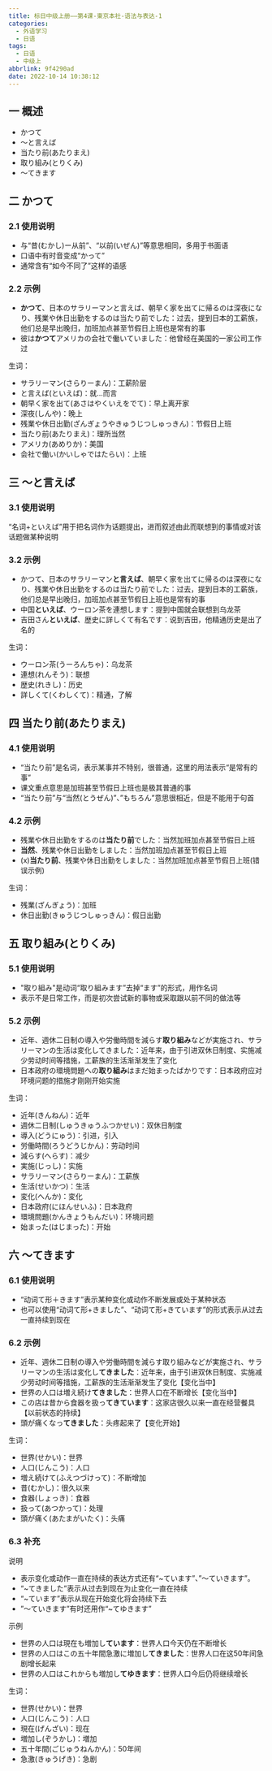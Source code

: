 ```yaml
---
title: 标日中级上册——第4课-東京本社-语法与表达-1
categories:
  - 外语学习
  - 日语
tags:
  - 日语
  - 中级上
abbrlink: 9f4290ad
date: 2022-10-14 10:38:12
---
```

## 一 概述

* かつて
* ～と言えば
* 当たり前(あたりまえ)
* 取り組み(とりくみ)
* ～てきます

<!--more-->

## 二 かつて

### 2.1 使用说明

* 与“昔(むかし)ー从前”、“以前(いぜん)”等意思相同，多用于书面语
* 口语中有时音变成“かって”
* 通常含有“如今不同了”这样的语感

### 2.2 示例

* **かつて**、日本のサラリーマンと言えば、朝早く家を出てに帰るのは深夜になり、残業や休日出勤をするのは当たり前でした：过去，提到日本的工薪族，他们总是早出晚归，加班加点甚至节假日上班也是常有的事
* 彼は**かつて**アメリカの会社で働いていました：他曾经在美国的一家公司工作过

生词：

* サラリーマン(さらりーまん)：工薪阶层
* と言えば(といえば)：就...而言
* 朝早く家を出て(あさはやくいえをでて)：早上离开家
* 深夜(しんや)：晚上
* 残業や休日出勤(ざんぎょうやきゅうじつしゅっきん)：节假日上班
* 当たり前(あたりまえ)：理所当然
* アメリカ(あめりか)：美国
* 会社で働い(かいしゃではたらい)：上班

## 三 ～と言えば

### 3.1 使用说明

“名词+といえば”用于把名词作为话题提出，进而叙述由此而联想到的事情或对该话题做某种说明

### 3.2 示例

* かつて、日本のサラリーマン**と言えば**、朝早く家を出てに帰るのは深夜になり、残業や休日出勤をするのは当たり前でした：过去，提到日本的工薪族，他们总是早出晚归，加班加点甚至节假日上班也是常有的事
* 中国**といえば**、ウーロン茶を連想します：提到中国就会联想到乌龙茶
* 吉田さん**といえば**、歴史に詳しくて有名です：说到吉田，他精通历史是出了名的

生词：

* ウーロン茶(うーろんちゃ)：乌龙茶
* 連想(れんそう)：联想
* 歴史(れきし)：历史
* 詳しくて(くわしくて)：精通，了解

## 四  当たり前(あたりまえ)

### 4.1 使用说明

* “当たり前”是名词，表示某事并不特别，很普通，这里的用法表示“是常有的事”
* 课文重点意思是加班甚至节假日上班也是极其普通的事
* “当たり前”与“当然(とうぜん)”、”もちろん”意思很相近，但是不能用于句首

### 4.2 示例

* 残業や休日出勤をするのは**当たり前**でした：当然加班加点甚至节假日上班
* **当然**、残業や休日出勤をしました：当然加班加点甚至节假日上班
* (x)**当たり前**、残業や休日出勤をしました：当然加班加点甚至节假日上班(错误示例)

生词：

* 残業(ざんぎょう)：加班
* 休日出勤(きゅうじつしゅっきん)：假日出勤

## 五 取り組み(とりくみ)

### 5.1 使用说明

* "取り組み"是动词“取り組みます”去掉“ます”的形式，用作名词
* 表示不是日常工作，而是初次尝试新的事物或采取跟以前不同的做法等

### 5.2 示例

* 近年、週休二日制の導入や労働時間を減らす**取り組み**などが実施され、サラリーマンの生活は変化してきました：近年来，由于引进双休日制度、实施减少劳动时间等措施，工薪族的生活渐渐发生了变化
* 日本政府の環境問題への**取り組み**はまだ始まったばかりです：日本政府应对环境问题的措施才刚刚开始实施

生词：

* 近年(きんねん)：近年
* 週休二日制(しゅうきゅうふつかせい)：双休日制度
* 導入(どうにゅう)：引进，引入
* 労働時間(ろうどうじかん)：劳动时间
* 減らす(へらす)：减少
* 実施(じっし)：实施
* サラリーマン(さらりーまん)：工薪族
* 生活(せいかつ)：生活
* 変化(へんか)：変化
* 日本政府(にほんせいふ)：日本政府
* 環境問題(かんきょうもんだい)：环境问题
* 始まった(はじまった)：开始

## 六 ～てきます

### 6.1 使用说明

* “动词て形＋きます”表示某种变化或动作不断发展或处于某种状态
* 也可以使用“动词て形+きました”、“动词て形+きています”的形式表示从过去一直持续到现在

### 6.2 示例

* 近年、週休二日制の導入や労働時間を減らす取り組みなどが実施され、サラリーマンの生活は変化し**てきました**：近年来，由于引进双休日制度、实施减少劳动时间等措施，工薪族的生活渐渐发生了变化【变化当中】
* 世界の人口は増え続け**てきました**：世界人口在不断增长【变化当中】
* この店は昔から食器を扱っ**てきています**：这家店很久以来一直在经营餐具【以前状态的持续】
* 頭が痛くなっ**てきました**：头疼起来了【变化开始】

生词：

* 世界(せかい)：世界
* 人口(じんこう)：人口
* 増え続けて(ふえつづけって)：不断增加
* 昔(むかし)：很久以来
* 食器(しょっき)：食器
* 扱って(あつかって)：处理
* 頭が痛く(あたまがいたく)：头痛

### 6.3 补充

说明

* 表示变化或动作一直在持续的表达方式还有“~ています”、”～ていきます”。
* “~てきました”表示从过去到现在为止变化一直在持续
* “~ています”表示从现在开始变化将会持续下去
* ”～ていきます”有时还用作“~てゆきます”

示例

* 世界の人口は現在も増加し**ています**：世界人口今天仍在不断增长
* 世界の人口はこの五十年間急激に増加し**てきました**：世界人口在这50年间急剧增长起来
* 世界の人口はこれからも増加し**てゆきます**：世界人口今后仍将继续增长

生词：

* 世界(せかい)：世界
* 人口(じんこう)：人口
* 現在(げんざい)：现在
* 増加し(ぞうかし)：増加
* 五十年間(ごじゅうねんかん)：50年间
* 急激(きゅうげき)：急剧